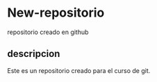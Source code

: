 # New-repositorio
repositorio creado en github
## descripcion
Este es un repositorio creado para el curso de git.
